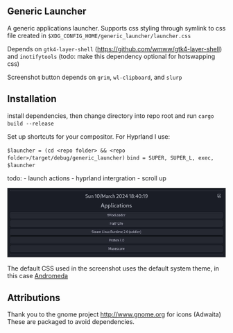
## Generic Launcher

A generic applications launcher. 
Supports css styling through symlink to css file created in `$XDG_CONFIG_HOME/generic_launcher/launcher.css`

Depends on `gtk4-layer-shell` (https://github.com/wmww/gtk4-layer-shell) and `inotifytools` (todo: make this dependency optional for hotswapping css)

Screenshot button depends on `grim`, `wl-clipboard`, and `slurp` 

## Installation

install dependencies, then change directory into repo root and run
`cargo build --release`

Set up shortcuts for your compositor. For Hyprland I use: 

`$launcher = (cd <repo folder> && <repo folder>/target/debug/generic_launcher)`
`bind = SUPER, SUPER_L, exec, $launcher`

todo:
	- launch actions
	- hyprland intergration
	- scroll up

![Demo:](docs/demo_screenshot.jpg)

The default CSS used in the screenshot uses the default system theme, in this case [Andromeda](https://www.gnome-look.org/p/2039961)

## Attributions

Thank you to the gnome project http://www.gnome.org for icons (Adwaita)
These are packaged to avoid dependencies.


